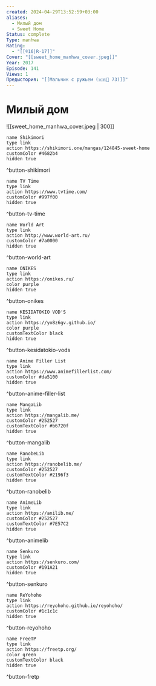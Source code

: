 ```yaml
---
created: 2024-04-29T13:52:59+03:00
aliases:
  - Милый дом
  - Sweet Home
Status: complete
Type: manhwa
Rating:
  - "[[®️16|R-17]]"
Cover: "[[sweet_home_manhwa_cover.jpeg]]"
Year: 2017
Episode: 141
Views: 1
Предыстория: "[[Мальчик с ружьем (🇰🇷📗 73)]]"
---
```


# Милый дом

![[sweet_home_manhwa_cover.jpeg | 300]]

```button
name Shikimori
type link
action https://shikimori.one/mangas/124845-sweet-home
customColor #4682b4
hidden true
```
^button-shikimori

```button
name TV Time
type link
action https://www.tvtime.com/
customColor #997f00
hidden true
```
^button-tv-time

```button
name World Art
type link
action http://www.world-art.ru/
customColor #7a0000
hidden true
```
^button-world-art

```button
name ONIKES
type link
action https://onikes.ru/
color purple
hidden true
```
^button-onikes

```button
name KESIDATOKIO VOD'S
type link
action https://yo8z6gv.github.io/
color purple
customTextColor black
hidden true
```
^button-kesidatokio-vods

```button
name Anime Filler List
type link
action https://www.animefillerlist.com/
customColor #da5100
hidden true
```
^button-anime-filler-list

```button
name MangaLib
type link
action https://mangalib.me/
customColor #252527
customTextColor #b6720f
hidden true
```
^button-mangalib

```button
name RanobeLib
type link
action https://ranobelib.me/
customColor #252527
customTextColor #2196f3
hidden true
```
^button-ranobelib

```button
name AnimeLib
type link
action https://anilib.me/
customColor #252527
customTextColor #7E57C2
hidden true
```
^button-animelib

```button
name Senkuro
type link
action https://senkuro.com/
customColor #191A21
hidden true
```
^button-senkuro

```button
name ReYohoho
type link
action https://reyohoho.github.io/reyohoho/
customColor #1c1c1c
hidden true
```
^button-reyohoho

```button
name FreeTP
type link
action https://freetp.org/
color green
customTextColor black
hidden true
```
^button-fretp
